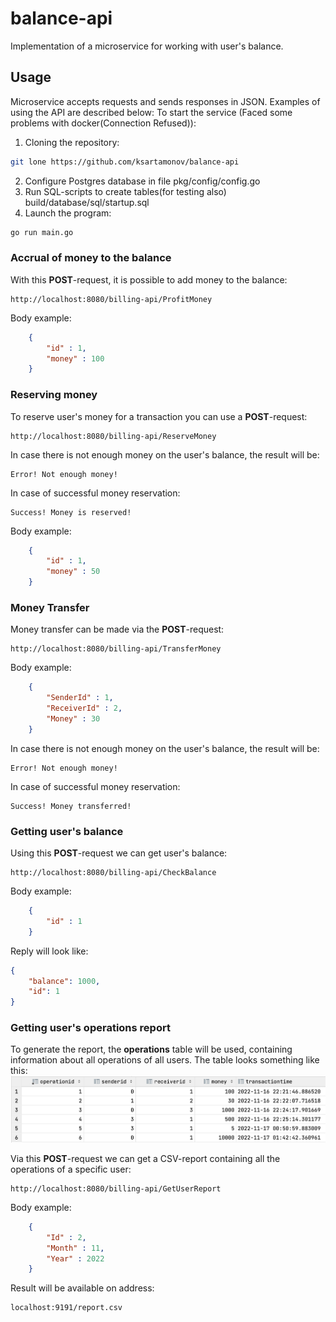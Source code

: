 # balance-api

Implementation of a microservice for working with user's balance. 

## Usage

Microservice accepts requests and sends responses in JSON. Examples of using the API are described below:
To start the service (Faced some problems with docker(Connection Refused)):
1. Cloning the repository:
```sh
git lone https://github.com/ksartamonov/balance-api
```
2. Configure Postgres database in file pkg/config/config.go 
3. Run SQL-scripts to create tables(for testing also) build/database/sql/startup.sql
4. Launch the program:
```sh
go run main.go
```

### Accrual of money to the balance

With this __POST__-request, it is possible to add money to the balance:
```http request
http://localhost:8080/billing-api/ProfitMoney
```
Body example:
```JSON
    {
        "id" : 1,
        "money" : 100
    }
```

### Reserving money
To reserve user's money for a transaction you can use a __POST__-request:
```http request
http://localhost:8080/billing-api/ReserveMoney
```

In case there is not enough money on the user's balance, the result will be:
```
Error! Not enough money!
```

In case of successful money reservation:
```
Success! Money is reserved!
```

Body example:
```JSON
    {
        "id" : 1,
        "money" : 50
    }
```

### Money Transfer
Money transfer can be made via the __POST__-request:
```http request
http://localhost:8080/billing-api/TransferMoney
```

Body example:
```JSON
    {
        "SenderId" : 1,
        "ReceiverId" : 2,
        "Money" : 30
    }
```

In case there is not enough money on the user's balance, the result will be:
```
Error! Not enough money!
```

In case of successful money reservation:
```
Success! Money transferred!
```

### Getting user's balance
Using this __POST__-request we can get user's balance:
```http request
http://localhost:8080/billing-api/CheckBalance
```

Body example:
```JSON
    {
        "id" : 1
    }
```
Reply will look like:
```JSON
{
    "balance": 1000,
    "id": 1
}
```
### Getting user's operations report
To generate the report, the __operations__ table will be used, containing information about all operations of all users. The table looks something like this:
![operations](https://github.com/ksartamonov/balance-api/blob/master/images/operations-table.png)

Via this __POST__-request we can get a CSV-report containing all the operations of a specific user:
```http request
http://localhost:8080/billing-api/GetUserReport
```

Body example:
```JSON
    {
        "Id" : 2,
        "Month" : 11,
        "Year" : 2022
    }
```

Result will be available on address: 
```http
localhost:9191/report.csv
```
